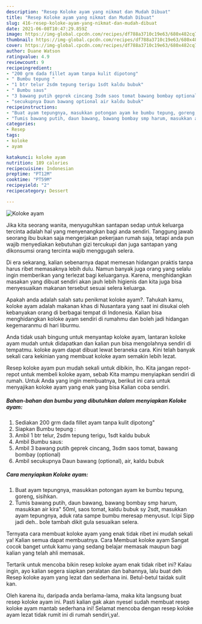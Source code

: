 ```yaml
---
description: "Resep Koloke ayam yang nikmat dan Mudah Dibuat"
title: "Resep Koloke ayam yang nikmat dan Mudah Dibuat"
slug: 416-resep-koloke-ayam-yang-nikmat-dan-mudah-dibuat
date: 2021-06-08T10:47:29.859Z
image: https://img-global.cpcdn.com/recipes/df788a3710c19e63/680x482cq70/koloke-ayam-foto-resep-utama.jpg
thumbnail: https://img-global.cpcdn.com/recipes/df788a3710c19e63/680x482cq70/koloke-ayam-foto-resep-utama.jpg
cover: https://img-global.cpcdn.com/recipes/df788a3710c19e63/680x482cq70/koloke-ayam-foto-resep-utama.jpg
author: Duane Watson
ratingvalue: 4.9
reviewcount: 9
recipeingredient:
- "200 grm dada fillet ayam tanpa kulit dipotong"
- " Bumbu tepung "
- "1 btr telur 2sdm tepung terigu 1sdt kaldu bubuk"
- " Bumbu saus"
- "3 bawang putih geprek cincang 3sdm saos tomat bawang bombay optional"
- "secukupnya Daun bawang optional air kaldu bubuk"
recipeinstructions:
- "Buat ayam tepungnya, masukkan potongan ayam ke bumbu tepung, goreng, sisihkan."
- "Tumis bawang putih, daun bawang, bawang bombay smp harum, masukkan air kira&#34; 50ml, saos tomat, kaldu bubuk sy 2sdt, masukkan ayam tepungnya, aduk rata sampe bumbu meresap menyusut. Icipi Sipp jadi deh.. bole tambah dikit gula sesuaikan selera."
categories:
- Resep
tags:
- koloke
- ayam

katakunci: koloke ayam 
nutrition: 189 calories
recipecuisine: Indonesian
preptime: "PT12M"
cooktime: "PT59M"
recipeyield: "2"
recipecategory: Dessert

---
```



![Koloke ayam](https://img-global.cpcdn.com/recipes/df788a3710c19e63/680x482cq70/koloke-ayam-foto-resep-utama.jpg)

Jika kita seorang wanita, menyuguhkan santapan sedap untuk keluarga tercinta adalah hal yang menyenangkan bagi anda sendiri. Tanggung jawab seorang ibu bukan saja mengerjakan pekerjaan rumah saja, tetapi anda pun wajib menyediakan kebutuhan gizi tercukupi dan juga santapan yang dikonsumsi orang tercinta wajib menggugah selera.

Di era  sekarang, kalian sebenarnya dapat memesan hidangan praktis tanpa harus ribet memasaknya lebih dulu. Namun banyak juga orang yang selalu ingin memberikan yang terlezat bagi keluarganya. Karena, menghidangkan masakan yang dibuat sendiri akan jauh lebih higienis dan kita juga bisa menyesuaikan makanan tersebut sesuai selera keluarga. 



Apakah anda adalah salah satu penikmat koloke ayam?. Tahukah kamu, koloke ayam adalah makanan khas di Nusantara yang saat ini disukai oleh kebanyakan orang di berbagai tempat di Indonesia. Kalian bisa menghidangkan koloke ayam sendiri di rumahmu dan boleh jadi hidangan kegemaranmu di hari liburmu.

Anda tidak usah bingung untuk menyantap koloke ayam, lantaran koloke ayam mudah untuk didapatkan dan kalian pun bisa mengolahnya sendiri di tempatmu. koloke ayam dapat dibuat lewat beraneka cara. Kini telah banyak sekali cara kekinian yang membuat koloke ayam semakin lebih lezat.

Resep koloke ayam pun mudah sekali untuk dibikin, lho. Kita jangan repot-repot untuk membeli koloke ayam, sebab Kita mampu menyiapkan sendiri di rumah. Untuk Anda yang ingin membuatnya, berikut ini cara untuk menyajikan koloke ayam yang enak yang bisa Kalian coba sendiri.

<!--inarticleads1-->

##### Bahan-bahan dan bumbu yang dibutuhkan dalam menyiapkan Koloke ayam:

1. Sediakan 200 grm dada fillet ayam tanpa kulit dipotong&#34;
1. Siapkan  Bumbu tepung :
1. Ambil 1 btr telur, 2sdm tepung terigu, 1sdt kaldu bubuk
1. Ambil  Bumbu saus:
1. Ambil 3 bawang putih geprek cincang, 3sdm saos tomat, bawang bombay (optional)
1. Ambil secukupnya Daun bawang (optional), air, kaldu bubuk




<!--inarticleads2-->

##### Cara menyiapkan Koloke ayam:

1. Buat ayam tepungnya, masukkan potongan ayam ke bumbu tepung, goreng, sisihkan.
1. Tumis bawang putih, daun bawang, bawang bombay smp harum, masukkan air kira&#34; 50ml, saos tomat, kaldu bubuk sy 2sdt, masukkan ayam tepungnya, aduk rata sampe bumbu meresap menyusut. Icipi Sipp jadi deh.. bole tambah dikit gula sesuaikan selera.




Ternyata cara membuat koloke ayam yang enak tidak ribet ini mudah sekali ya! Kalian semua dapat membuatnya. Cara Membuat koloke ayam Sangat cocok banget untuk kamu yang sedang belajar memasak maupun bagi kalian yang telah ahli memasak.

Tertarik untuk mencoba bikin resep koloke ayam enak tidak ribet ini? Kalau ingin, ayo kalian segera siapkan peralatan dan bahannya, lalu buat deh Resep koloke ayam yang lezat dan sederhana ini. Betul-betul taidak sulit kan. 

Oleh karena itu, daripada anda berlama-lama, maka kita langsung buat resep koloke ayam ini. Pasti kalian gak akan nyesel sudah membuat resep koloke ayam mantab sederhana ini! Selamat mencoba dengan resep koloke ayam lezat tidak rumit ini di rumah sendiri,ya!.

